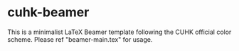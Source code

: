 # cuhk-beamer
This is a minimalist LaTeX Beamer template following the CUHK official color scheme. 
Please ref "beamer-main.tex" for usage.
